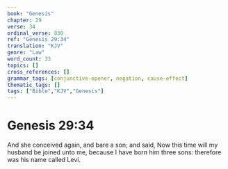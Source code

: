 ```yaml
---
book: "Genesis"
chapter: 29
verse: 34
ordinal_verse: 830
ref: "Genesis 29:34"
translation: "KJV"
genre: "Law"
word_count: 33
topics: []
cross_references: []
grammar_tags: [conjunctive-opener, negation, cause-effect]
thematic_tags: []
tags: ["Bible","KJV","Genesis"]
---
```


# Genesis 29:34

And she conceived again, and bare a son; and said, Now this time will my husband be joined unto me, because I have born him three sons: therefore was his name called Levi.
